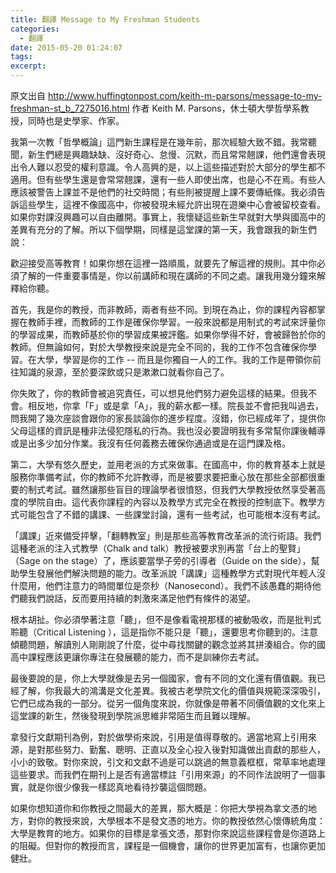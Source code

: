 ```yaml
---
title: 翻譯 Message to My Freshman Students
categories:
  - 翻譯
date: 2015-05-20 01:24:07
tags:
excerpt: 
---
```


原文出自 http://www.huffingtonpost.com/keith-m-parsons/message-to-my-freshman-st_b_7275016.html
作者 Keith M. Parsons，休士頓大學哲學系教授，同時也是史學家、作家。

我第一次教「哲學概論」這門新生課程是在幾年前，那次經驗大致不錯。我常聽聞，新生們總是興趣缺缺、沒好奇心、怠慢、沉默，而且常常翹課，他們還會表現出令人難以忍受的權利意識。令人高興的是，以上這些描述對於大部分的學生都不適用。但有些學生還是會常常翹課，還有一些人即使出席，也是心不在焉。有些人應該被警告上課並不是他們的社交時間；有些則被提醒上課不要傳紙條。我必須告訴這些學生，這裡不像國高中，你被發現未經允許出現在遊樂中心會被留校查看。如果你對課沒興趣可以自由離開。事實上，我懷疑這些新生早就對大學與國高中的差異有充分的了解。所以下個學期，同樣是這堂課的第一天，我會跟我的新生們說：

歡迎接受高等教育！如果你想在這裡一路順風，就要先了解這裡的規則。其中你必須了解的一件重要事情是，你以前講師和現在講師的不同之處。讓我用幾分鐘來解釋給你聽。

首先，我是你的教授，而非教師，兩者有些不同。到現在為止，你的課程內容都掌握在教師手裡，而教師的工作是確保你學習。一般來說都是用制式的考試來評量你的學習成果，而教師基於你的學習成果被評鑑。如果你學得不好，會被歸咎於你的教師。但無論如何，對於大學教授來說是完全不同的，我的工作不包含確保你學習。在大學，學習是你的工作 -- 而且是你獨自一人的工作。我的工作是帶領你前往知識的泉源，至於要深飲或只是漱漱口就看你自己了。

你失敗了，你的教師會被追究責任，可以想見他們努力避免這樣的結果。但我不會。相反地，你拿「F」或是拿「A」，我的薪水都一樣。院長並不會把我叫過去，問我開了幾次座談會跟你的家長談論你的進步程度。沒錯，你已經成年了，提供你父母這樣的資訊是種非法侵犯隱私的行為。我也沒必要證明我有多常幫你課後輔導或是出多少加分作業。我沒有任何義務去確保你通過或是在這門課及格。

第二，大學有悠久歷史，並用老派的方式來做事。在國高中，你的教育基本上就是服務你準備考試，你的教師不允許教導，而是被要求要把重心放在那些全部都很重要的制式考試。雖然讓那些盲目的理論學者很憤怒，但我們大學教授依然享受著高度的學院自由。這代表你課程的內容以及教學方式完全在教授的控制底下。教學方式可能包含了不錯的講課、一些課堂討論，還有一些考試，也可能根本沒有考試。

「講課」近來備受抨擊，「翻轉教室」則是那些高等教育改革派的流行術語。我們這種老派的注入式教學（Chalk and talk）教授被要求別再當「台上的聖賢」（Sage on the stage）了，應該要當學子旁的引導者（Guide on the side），幫助學生發展他們解決問題的能力。改革派說「講課」這種教學方式對現代年輕人沒什麼用，他們注意力的時間單位是奈秒（Nanosecond）。我們不該愚蠢的期待他們聽我們說話，反而要用持續的刺激來滿足他們有條件的渴望。

根本胡扯。你必須學著注意「聽」，但不是像看電視那樣的被動吸收，而是批判式聆聽（Critical Listening ），這是指你不能只是「聽」，還要思考你聽到的。注意傾聽問題，解讀別人剛剛說了什麼，從中尋找關鍵的觀念並將其拼湊組合。你的國高中課程應該更讓你專注在發展聽的能力，而不是訓練你去考試。

最後要說的是，你上大學就像是去另一個國家，會有不同的文化還有價值觀。我已經了解，你我最大的鴻溝是文化差異。我被古老學院文化的價值與規範深深吸引，它們已成為我的一部分。從另一個角度來說，你就像是帶著不同價值觀的文化來上這堂課的新生，然後發現到學院派思維非常陌生而且難以理解。

拿發行文獻期刊為例，對於做學術來說，引用是值得尊敬的。適當地寫上引用來源，是對那些努力、勤奮、聰明、正直以及全心投入後對知識做出貢獻的那些人，小小的致敬。對你來說，引文和文獻不過是可以跳過的無意義框框，常草率地處理這些要求。而我們在期刊上是否有適當標註「引用來源」的不同作法說明了一個事實，就是你很少像我一樣認真地看待抄襲這個問題。

如果你想知道你和你教授之間最大的差異，那大概是：你把大學視為拿文憑的地方，對你的教授來說，大學根本不是發文憑的地方。你的教授依然心懷傳統角度：大學是教育的地方。如果你的目標是拿張文憑，那對你來說這些課程會是你道路上的阻礙。但對你的教授而言，課程是一個機會，讓你的世界更加富有，也讓你更加健壯。

 

